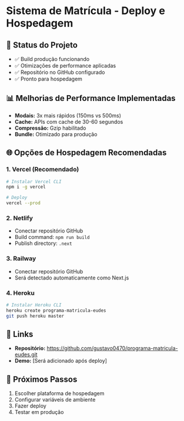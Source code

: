# Sistema de Matrícula - Deploy e Hospedagem

## 🚀 Status do Projeto
- ✅ Build produção funcionando
- ✅ Otimizações de performance aplicadas
- ✅ Repositório no GitHub configurado
- ✅ Pronto para hospedagem

## 📊 Melhorias de Performance Implementadas
- **Modais:** 3x mais rápidos (150ms vs 500ms)
- **Cache:** APIs com cache de 30-60 segundos
- **Compressão:** Gzip habilitado
- **Bundle:** Otimizado para produção

## 🌐 Opções de Hospedagem Recomendadas

### 1. Vercel (Recomendado)
```bash
# Instalar Vercel CLI
npm i -g vercel

# Deploy
vercel --prod
```

### 2. Netlify
- Conectar repositório GitHub
- Build command: `npm run build`
- Publish directory: `.next`

### 3. Railway
- Conectar repositório GitHub  
- Será detectado automaticamente como Next.js

### 4. Heroku
```bash
# Instalar Heroku CLI
heroku create programa-matricula-eudes
git push heroku master
```

## 🔗 Links
- **Repositório:** https://github.com/gustavo0470/programa-matricula-eudes.git
- **Demo:** [Será adicionado após deploy]

## 📝 Próximos Passos
1. Escolher plataforma de hospedagem
2. Configurar variáveis de ambiente
3. Fazer deploy
4. Testar em produção
